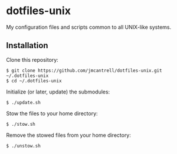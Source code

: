 # dotfiles-unix

My configuration files and scripts common to all UNIX-like systems.

## Installation

Clone this repository:

```
$ git clone https://github.com/jmcantrell/dotfiles-unix.git ~/.dotfiles-unix
$ cd ~/.dotfiles-unix
```

Initialize (or later, update) the submodules:

```
$ ./update.sh
```

Stow the files to your home directory:

```
$ ./stow.sh
```

Remove the stowed files from your home directory:

```
$ ./unstow.sh
```
